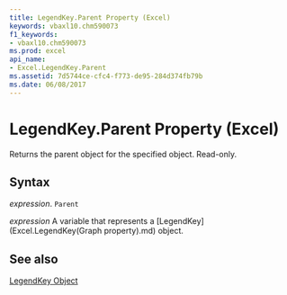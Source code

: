```yaml
---
title: LegendKey.Parent Property (Excel)
keywords: vbaxl10.chm590073
f1_keywords:
- vbaxl10.chm590073
ms.prod: excel
api_name:
- Excel.LegendKey.Parent
ms.assetid: 7d5744ce-cfc4-f773-de95-284d374fb79b
ms.date: 06/08/2017
---
```



# LegendKey.Parent Property (Excel)

Returns the parent object for the specified object. Read-only.


## Syntax

 _expression_. `Parent`

 _expression_ A variable that represents a [LegendKey](Excel.LegendKey(Graph property).md) object.


## See also


[LegendKey Object](Excel.LegendKey(object).md)

